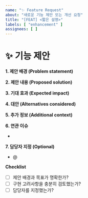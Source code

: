 ```yaml
---
name: "✨ Feature Request"
about: "새로운 기능 제안 또는 개선 요청"
title: "[FEAT] <짧은 설명>"
labels: [ "enhancement" ]
assignees: [ ]
---
```


# ✨ 기능 제안

**1. 제안 배경 (Problem statement)**
<!-- 어떤 문제를 해결하고 싶나요? -->

**2. 제안 내용 (Proposed solution)**
<!-- 어떻게 해결하면 좋을까요? 예시나 스케치 포함 가능 -->

**3. 기대 효과 (Expected impact)**
<!-- 사용자 입장, 성능, 접근성 등 -->

**4. 대안 (Alternatives considered)**
<!-- 검토한 다른 방법이나 검토 결과 -->

**5. 추가 정보 (Additional context)**
<!-- 참고 자료, 스크린샷, 링크 등 -->

**6. 연관 이슈**
<!-- #이슈번호 -->

-

**7. 담당자 지정 (Optional)**
<!-- @담당자 -->

- @

**Checklist**

- [ ] 제안 배경과 목표가 명확한가?
- [ ] 구현 고려사항을 충분히 검토했는가?
- [ ] 담당자를 지정했는가?